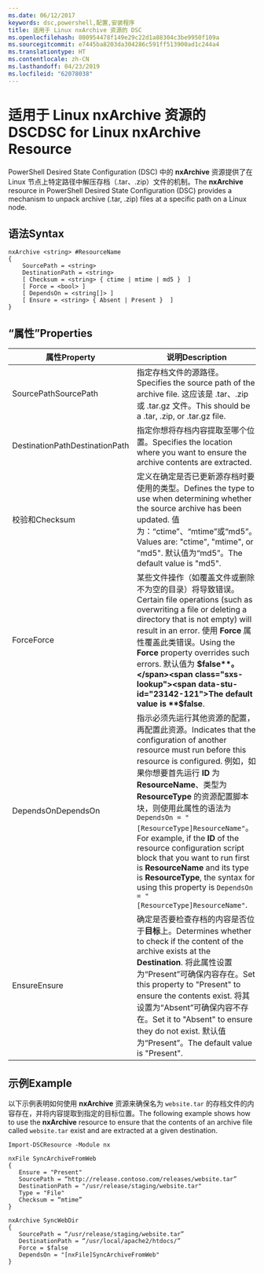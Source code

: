 ```yaml
---
ms.date: 06/12/2017
keywords: dsc,powershell,配置,安装程序
title: 适用于 Linux nxArchive 资源的 DSC
ms.openlocfilehash: 800954478f149e29c22d1a88304c3be9950f109a
ms.sourcegitcommit: e7445ba8203da304286c591ff513900ad1c244a4
ms.translationtype: HT
ms.contentlocale: zh-CN
ms.lasthandoff: 04/23/2019
ms.locfileid: "62078038"
---
```

# <a name="dsc-for-linux-nxarchive-resource"></a><span data-ttu-id="23142-103">适用于 Linux nxArchive 资源的 DSC</span><span class="sxs-lookup"><span data-stu-id="23142-103">DSC for Linux nxArchive Resource</span></span>

<span data-ttu-id="23142-104">PowerShell Desired State Configuration (DSC) 中的 **nxArchive** 资源提供了在 Linux 节点上特定路径中解压存档（.tar、.zip）文件的机制。</span><span class="sxs-lookup"><span data-stu-id="23142-104">The **nxArchive** resource in PowerShell Desired State Configuration (DSC) provides a mechanism to unpack archive (.tar, .zip) files at a specific path on a Linux node.</span></span>

## <a name="syntax"></a><span data-ttu-id="23142-105">语法</span><span class="sxs-lookup"><span data-stu-id="23142-105">Syntax</span></span>

```
nxArchive <string> #ResourceName
{
    SourcePath = <string>
    DestinationPath = <string>
    [ Checksum = <string> { ctime | mtime | md5 }  ]
    [ Force = <bool> ]
    [ DependsOn = <string[]> ]
    [ Ensure = <string> { Absent | Present }  ]
}
```

## <a name="properties"></a><span data-ttu-id="23142-106">“属性”</span><span class="sxs-lookup"><span data-stu-id="23142-106">Properties</span></span>

|  <span data-ttu-id="23142-107">属性</span><span class="sxs-lookup"><span data-stu-id="23142-107">Property</span></span> |  <span data-ttu-id="23142-108">说明</span><span class="sxs-lookup"><span data-stu-id="23142-108">Description</span></span> |
|---|---|
| <span data-ttu-id="23142-109">SourcePath</span><span class="sxs-lookup"><span data-stu-id="23142-109">SourcePath</span></span>| <span data-ttu-id="23142-110">指定存档文件的源路径。</span><span class="sxs-lookup"><span data-stu-id="23142-110">Specifies the source path of the archive file.</span></span> <span data-ttu-id="23142-111">这应该是 .tar、.zip 或 .tar.gz 文件。</span><span class="sxs-lookup"><span data-stu-id="23142-111">This should be a .tar, .zip, or .tar.gz file.</span></span> |
| <span data-ttu-id="23142-112">DestinationPath</span><span class="sxs-lookup"><span data-stu-id="23142-112">DestinationPath</span></span>| <span data-ttu-id="23142-113">指定你想将存档内容提取至哪个位置。</span><span class="sxs-lookup"><span data-stu-id="23142-113">Specifies the location where you want to ensure the archive contents are extracted.</span></span>|
| <span data-ttu-id="23142-114">校验和</span><span class="sxs-lookup"><span data-stu-id="23142-114">Checksum</span></span>| <span data-ttu-id="23142-115">定义在确定是否已更新源存档时要使用的类型。</span><span class="sxs-lookup"><span data-stu-id="23142-115">Defines the type to use when determining whether the source archive has been updated.</span></span> <span data-ttu-id="23142-116">值为：“ctime”、“mtime”或“md5”。</span><span class="sxs-lookup"><span data-stu-id="23142-116">Values are: "ctime", "mtime", or "md5".</span></span> <span data-ttu-id="23142-117">默认值为“md5”。</span><span class="sxs-lookup"><span data-stu-id="23142-117">The default value is "md5".</span></span>|
| <span data-ttu-id="23142-118">Force</span><span class="sxs-lookup"><span data-stu-id="23142-118">Force</span></span>| <span data-ttu-id="23142-119">某些文件操作（如覆盖文件或删除不为空的目录）将导致错误。</span><span class="sxs-lookup"><span data-stu-id="23142-119">Certain file operations (such as overwriting a file or deleting a directory that is not empty) will result in an error.</span></span> <span data-ttu-id="23142-120">使用 **Force** 属性覆盖此类错误。</span><span class="sxs-lookup"><span data-stu-id="23142-120">Using the **Force** property overrides such errors.</span></span> <span data-ttu-id="23142-121">默认值为 **$false**。</span><span class="sxs-lookup"><span data-stu-id="23142-121">The default value is **$false**.</span></span>|
| <span data-ttu-id="23142-122">DependsOn</span><span class="sxs-lookup"><span data-stu-id="23142-122">DependsOn</span></span> | <span data-ttu-id="23142-123">指示必须先运行其他资源的配置，再配置此资源。</span><span class="sxs-lookup"><span data-stu-id="23142-123">Indicates that the configuration of another resource must run before this resource is configured.</span></span> <span data-ttu-id="23142-124">例如，如果你想要首先运行 **ID** 为 **ResourceName**、类型为 **ResourceType** 的资源配置脚本块，则使用此属性的语法为 `DependsOn = "[ResourceType]ResourceName"`。</span><span class="sxs-lookup"><span data-stu-id="23142-124">For example, if the **ID** of the resource configuration script block that you want to run first is **ResourceName** and its type is **ResourceType**, the syntax for using this property is `DependsOn = "[ResourceType]ResourceName"`.</span></span>|
| <span data-ttu-id="23142-125">Ensure</span><span class="sxs-lookup"><span data-stu-id="23142-125">Ensure</span></span>| <span data-ttu-id="23142-126">确定是否要检查存档的内容是否位于**目标**上。</span><span class="sxs-lookup"><span data-stu-id="23142-126">Determines whether to check if the content of the archive exists at the **Destination**.</span></span> <span data-ttu-id="23142-127">将此属性设置为“Present”可确保内容存在。</span><span class="sxs-lookup"><span data-stu-id="23142-127">Set this property to "Present" to ensure the contents exist.</span></span> <span data-ttu-id="23142-128">将其设置为“Absent”可确保内容不存在。</span><span class="sxs-lookup"><span data-stu-id="23142-128">Set it to "Absent" to ensure they do not exist.</span></span> <span data-ttu-id="23142-129">默认值为“Present”。</span><span class="sxs-lookup"><span data-stu-id="23142-129">The default value is "Present".</span></span>|

## <a name="example"></a><span data-ttu-id="23142-130">示例</span><span class="sxs-lookup"><span data-stu-id="23142-130">Example</span></span>

<span data-ttu-id="23142-131">以下示例表明如何使用 **nxArchive** 资源来确保名为 `website.tar` 的存档文件的内容存在，并将内容提取到指定的目标位置。</span><span class="sxs-lookup"><span data-stu-id="23142-131">The following example shows how to use the **nxArchive** resource to ensure that the contents of an archive file called `website.tar` exist and are extracted at a given destination.</span></span>

```
Import-DSCResource -Module nx

nxFile SyncArchiveFromWeb
{
   Ensure = "Present"
   SourcePath = “http://release.contoso.com/releases/website.tar”
   DestinationPath = "/usr/release/staging/website.tar"
   Type = "File"
   Checksum = “mtime”
}

nxArchive SyncWebDir
{
   SourcePath = “/usr/release/staging/website.tar”
   DestinationPath = “/usr/local/apache2/htdocs/”
   Force = $false
   DependsOn = "[nxFile]SyncArchiveFromWeb"
}
```